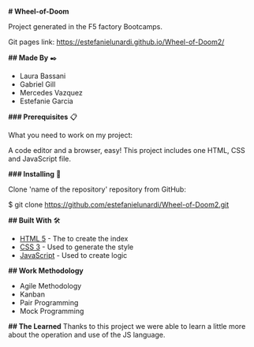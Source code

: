 **# Wheel-of-Doom**

Project generated in the F5 factory Bootcamps.

Git pages link: https://estefanielunardi.github.io/Wheel-of-Doom2/

**## Made By** ✒️
- Laura Bassani
- Gabriel Gill
- Mercedes Vazquez
- Estefanie Garcia

**### Prerequisites** 📋

What you need to work on my project:

A code editor and a browser, easy! This project includes one HTML, CSS and JavaScript file.

**### Installing** 🔧

Clone 'name of the repository' repository from GitHub:

$ git clone https://github.com/estefanielunardi/Wheel-of-Doom2.git

**## Built With** 🛠️

- [HTML 5](https://developer.mozilla.org/en-US/docs/Web/Guide/HTML/HTML5) - The to create the index
- [CSS 3](https://developer.mozilla.org/en-US/docs/Web/CSS) - Used to generate the style
- [JavaScript](https://developer.mozilla.org/en-US/docs/Web/JavaScript) - Used to create logic

**## Work Methodology**
- Agile Methodology
- Kanban
- Pair Programming
- Mock Programming

**## The Learned**
Thanks to this project we were able to learn a little more about the operation and use of the JS language.
